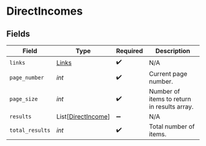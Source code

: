 # DirectIncomes


## Fields

| Field                                                     | Type                                                      | Required                                                  | Description                                               |
| --------------------------------------------------------- | --------------------------------------------------------- | --------------------------------------------------------- | --------------------------------------------------------- |
| `links`                                                   | [Links](../../models/shared/links.md)                     | :heavy_check_mark:                                        | N/A                                                       |
| `page_number`                                             | *int*                                                     | :heavy_check_mark:                                        | Current page number.                                      |
| `page_size`                                               | *int*                                                     | :heavy_check_mark:                                        | Number of items to return in results array.               |
| `results`                                                 | List[[DirectIncome](../../models/shared/directincome.md)] | :heavy_minus_sign:                                        | N/A                                                       |
| `total_results`                                           | *int*                                                     | :heavy_check_mark:                                        | Total number of items.                                    |